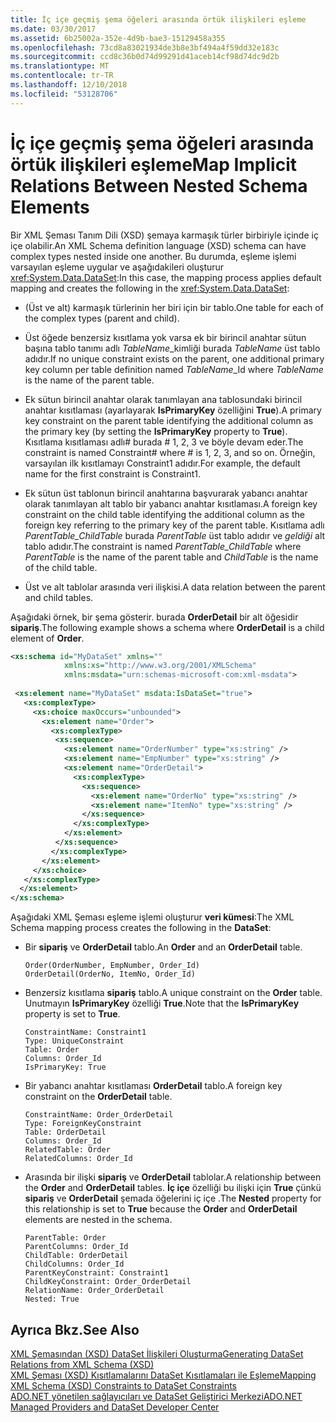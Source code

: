 ```yaml
---
title: İç içe geçmiş şema öğeleri arasında örtük ilişkileri eşleme
ms.date: 03/30/2017
ms.assetid: 6b25002a-352e-4d9b-bae3-15129458a355
ms.openlocfilehash: 73cd8a83021934de3b8e3bf494a4f59dd32e183c
ms.sourcegitcommit: ccd8c36b0d74d99291d41aceb14cf98d74dc9d2b
ms.translationtype: MT
ms.contentlocale: tr-TR
ms.lasthandoff: 12/10/2018
ms.locfileid: "53128706"
---
```

# <a name="map-implicit-relations-between-nested-schema-elements"></a><span data-ttu-id="9dab5-102">İç içe geçmiş şema öğeleri arasında örtük ilişkileri eşleme</span><span class="sxs-lookup"><span data-stu-id="9dab5-102">Map Implicit Relations Between Nested Schema Elements</span></span>
<span data-ttu-id="9dab5-103">Bir XML Şeması Tanım Dili (XSD) şemaya karmaşık türler birbiriyle içinde iç içe olabilir.</span><span class="sxs-lookup"><span data-stu-id="9dab5-103">An XML Schema definition language (XSD) schema can have complex types nested inside one another.</span></span> <span data-ttu-id="9dab5-104">Bu durumda, eşleme işlemi varsayılan eşleme uygular ve aşağıdakileri oluşturur <xref:System.Data.DataSet>:</span><span class="sxs-lookup"><span data-stu-id="9dab5-104">In this case, the mapping process applies default mapping and creates the following in the <xref:System.Data.DataSet>:</span></span>  
  
-   <span data-ttu-id="9dab5-105">(Üst ve alt) karmaşık türlerinin her biri için bir tablo.</span><span class="sxs-lookup"><span data-stu-id="9dab5-105">One table for each of the complex types (parent and child).</span></span>  
  
-   <span data-ttu-id="9dab5-106">Üst öğede benzersiz kısıtlama yok varsa ek bir birincil anahtar sütun başına tablo tanımı adlı *TableName*_kimliği burada *TableName* üst tablo adıdır.</span><span class="sxs-lookup"><span data-stu-id="9dab5-106">If no unique constraint exists on the parent, one additional primary key column per table definition named *TableName*_Id where *TableName* is the name of the parent table.</span></span>  
  
-   <span data-ttu-id="9dab5-107">Ek sütun birincil anahtar olarak tanımlayan ana tablosundaki birincil anahtar kısıtlaması (ayarlayarak **IsPrimaryKey** özelliğini **True**).</span><span class="sxs-lookup"><span data-stu-id="9dab5-107">A primary key constraint on the parent table identifying the additional column as the primary key (by setting the **IsPrimaryKey** property to **True**).</span></span> <span data-ttu-id="9dab5-108">Kısıtlama kısıtlaması adlı\# burada \# 1, 2, 3 ve böyle devam eder.</span><span class="sxs-lookup"><span data-stu-id="9dab5-108">The constraint is named Constraint\# where \# is 1, 2, 3, and so on.</span></span> <span data-ttu-id="9dab5-109">Örneğin, varsayılan ilk kısıtlamayı Constraint1 adıdır.</span><span class="sxs-lookup"><span data-stu-id="9dab5-109">For example, the default name for the first constraint is Constraint1.</span></span>  
  
-   <span data-ttu-id="9dab5-110">Ek sütun üst tablonun birincil anahtarına başvurarak yabancı anahtar olarak tanımlayan alt tablo bir yabancı anahtar kısıtlaması.</span><span class="sxs-lookup"><span data-stu-id="9dab5-110">A foreign key constraint on the child table identifying the additional column as the foreign key referring to the primary key of the parent table.</span></span> <span data-ttu-id="9dab5-111">Kısıtlama adlı *ParentTable_ChildTable* burada *ParentTable* üst tablo adıdır ve *geldiği* alt tablo adıdır.</span><span class="sxs-lookup"><span data-stu-id="9dab5-111">The constraint is named *ParentTable_ChildTable* where *ParentTable* is the name of the parent table and *ChildTable* is the name of the child table.</span></span>  
  
-   <span data-ttu-id="9dab5-112">Üst ve alt tablolar arasında veri ilişkisi.</span><span class="sxs-lookup"><span data-stu-id="9dab5-112">A data relation between the parent and child tables.</span></span>  
  
 <span data-ttu-id="9dab5-113">Aşağıdaki örnek, bir şema gösterir. burada **OrderDetail** bir alt öğesidir **sipariş**.</span><span class="sxs-lookup"><span data-stu-id="9dab5-113">The following example shows a schema where **OrderDetail** is a child element of **Order**.</span></span>  
  
```xml  
<xs:schema id="MyDataSet" xmlns=""   
            xmlns:xs="http://www.w3.org/2001/XMLSchema"   
            xmlns:msdata="urn:schemas-microsoft-com:xml-msdata">  
  
 <xs:element name="MyDataSet" msdata:IsDataSet="true">  
   <xs:complexType>  
     <xs:choice maxOccurs="unbounded">  
       <xs:element name="Order">  
         <xs:complexType>  
          <xs:sequence>  
            <xs:element name="OrderNumber" type="xs:string" />  
            <xs:element name="EmpNumber" type="xs:string" />  
            <xs:element name="OrderDetail">  
              <xs:complexType>  
                <xs:sequence>  
                  <xs:element name="OrderNo" type="xs:string" />  
                  <xs:element name="ItemNo" type="xs:string" />  
                </xs:sequence>  
              </xs:complexType>  
            </xs:element>  
          </xs:sequence>  
         </xs:complexType>  
       </xs:element>  
     </xs:choice>  
   </xs:complexType>  
  </xs:element>  
</xs:schema>  
```  
  
 <span data-ttu-id="9dab5-114">Aşağıdaki XML Şeması eşleme işlemi oluşturur **veri kümesi**:</span><span class="sxs-lookup"><span data-stu-id="9dab5-114">The XML Schema mapping process creates the following in the **DataSet**:</span></span>  
  
-   <span data-ttu-id="9dab5-115">Bir **sipariş** ve **OrderDetail** tablo.</span><span class="sxs-lookup"><span data-stu-id="9dab5-115">An **Order** and an **OrderDetail** table.</span></span>  
  
    ```  
    Order(OrderNumber, EmpNumber, Order_Id)  
    OrderDetail(OrderNo, ItemNo, Order_Id)  
    ```  
  
-   <span data-ttu-id="9dab5-116">Benzersiz kısıtlama **sipariş** tablo.</span><span class="sxs-lookup"><span data-stu-id="9dab5-116">A unique constraint on the **Order** table.</span></span> <span data-ttu-id="9dab5-117">Unutmayın **IsPrimaryKey** özelliği **True**.</span><span class="sxs-lookup"><span data-stu-id="9dab5-117">Note that the **IsPrimaryKey** property is set to **True**.</span></span>  
  
    ```  
    ConstraintName: Constraint1  
    Type: UniqueConstraint  
    Table: Order  
    Columns: Order_Id   
    IsPrimaryKey: True  
    ```  
  
-   <span data-ttu-id="9dab5-118">Bir yabancı anahtar kısıtlaması **OrderDetail** tablo.</span><span class="sxs-lookup"><span data-stu-id="9dab5-118">A foreign key constraint on the **OrderDetail** table.</span></span>  
  
    ```  
    ConstraintName: Order_OrderDetail  
    Type: ForeignKeyConstraint  
    Table: OrderDetail  
    Columns: Order_Id   
    RelatedTable: Order  
    RelatedColumns: Order_Id   
    ```  
  
-   <span data-ttu-id="9dab5-119">Arasında bir ilişki **sipariş** ve **OrderDetail** tablolar.</span><span class="sxs-lookup"><span data-stu-id="9dab5-119">A relationship between the **Order** and **OrderDetail** tables.</span></span> <span data-ttu-id="9dab5-120">**İç içe** özelliği bu ilişki için **True** çünkü **sipariş** ve **OrderDetail** şemada öğelerini iç içe .</span><span class="sxs-lookup"><span data-stu-id="9dab5-120">The **Nested** property for this relationship is set to **True** because the **Order** and **OrderDetail** elements are nested in the schema.</span></span>  
  
    ```  
    ParentTable: Order  
    ParentColumns: Order_Id   
    ChildTable: OrderDetail  
    ChildColumns: Order_Id   
    ParentKeyConstraint: Constraint1  
    ChildKeyConstraint: Order_OrderDetail  
    RelationName: Order_OrderDetail  
    Nested: True  
    ```  
  
## <a name="see-also"></a><span data-ttu-id="9dab5-121">Ayrıca Bkz.</span><span class="sxs-lookup"><span data-stu-id="9dab5-121">See Also</span></span>  
 [<span data-ttu-id="9dab5-122">XML Şemasından (XSD) DataSet İlişkileri Oluşturma</span><span class="sxs-lookup"><span data-stu-id="9dab5-122">Generating DataSet Relations from XML Schema (XSD)</span></span>](../../../../../docs/framework/data/adonet/dataset-datatable-dataview/generating-dataset-relations-from-xml-schema-xsd.md)  
 [<span data-ttu-id="9dab5-123">XML Şeması (XSD) Kısıtlamalarını DataSet Kısıtlamaları ile Eşleme</span><span class="sxs-lookup"><span data-stu-id="9dab5-123">Mapping XML Schema (XSD) Constraints to DataSet Constraints</span></span>](../../../../../docs/framework/data/adonet/dataset-datatable-dataview/mapping-xml-schema-xsd-constraints-to-dataset-constraints.md)  
 [<span data-ttu-id="9dab5-124">ADO.NET yönetilen sağlayıcıları ve DataSet Geliştirici Merkezi</span><span class="sxs-lookup"><span data-stu-id="9dab5-124">ADO.NET Managed Providers and DataSet Developer Center</span></span>](https://go.microsoft.com/fwlink/?LinkId=217917)
